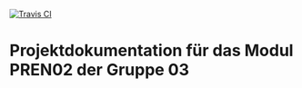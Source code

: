 [![Travis CI](https://travis-ci.org/PREN1718-G03/projektdokumentation_pren02.svg?branch=master)](https://travis-ci.org/PREN1718-G03/projektdokumentation_pren02)
# Projektdokumentation für das Modul PREN02 der Gruppe 03
